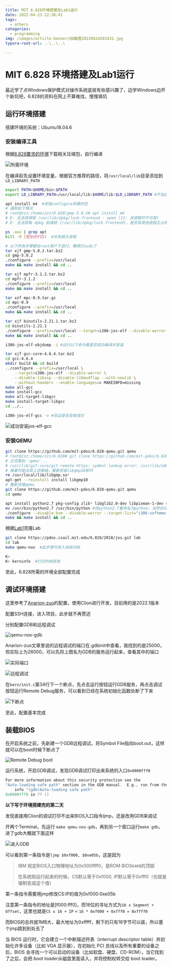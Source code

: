 ```yaml
---
title: MIT 6.828环境搭建及Lab1运行
date: 2022-04-23 22:38:41
tags:
  - others
categories:
  - programming
img: /images/article-banner/QQ截图20220424203432.jpg
typora-root-url: ..\..\..\

---
```


# MIT 6.828 环境搭建及Lab1运行

最近学了点Windows保护模式对操作系统底层有些感兴趣了，边学Windows边开个新坑吧，6.828的资料在网上不算难找，慢慢填坑

## 运行环境搭建

搭建环境的系统：Ubuntu18.04.6

### 安装编译工具

根据[6.828要求的环境](https://pdos.csail.mit.edu/6.828/2018/tools.html)下载相关压缩包，自行编译

![所需环境](/images/image-20220423224242019.png)

在编译前先设置环境变量，根据官方推荐的路径，将`/usr/local/lib`目录添加到`LD_LIBRARY_PATH`

```bash
export PATH=$HOME/bin:$PATH
export LD_LIBRARY_PATH=/usr/local/lib:$HOME/lib:$LD_LIBRARY_PATH #不加这步编译不下去
```

```bash
apt install m4  #安装configure所需的包
# 遇到如下情况
# root@zzz:/home/zzz/6.828/gmp-5.0.2# apt install m4
# E: 无法获得锁 /var/lib/dpkg/lock-frontend - open (11: 资源暂时不可用)
# E: 无法获取 dpkg 前端锁 (/var/lib/dpkg/lock-frontend)，是否有其他进程正占用它？

ps -aux | grep apt
kill -9 [查到的PID]  #杀死相关进程
```

```bash
# 以下所有步骤都在root用户下进行，懒得打sudo了
tar xjf gmp-5.0.2.tar.bz2
cd gmp-5.0.2
./configure --prefix=/usr/local
make && make install && cd ..

tar xjf mpfr-3.1.2.tar.bz2
cd mpfr-3.1.2
./configure --prefix=/usr/local
make && make install && cd ..

tar xzf mpc-0.9.tar.gz
cd mpc-0.9
./configure --prefix=/usr/local
make && make install && cd ..

tar xjf binutils-2.21.1.tar.bz2
cd binutils-2.21.1
./configure --prefix=/usr/local --target=i386-jos-elf --disable-werror
make && make install && cd ..

i386-jos-elf-objdump -i #运行以下命令看是否成功编译并安装

tar xjf gcc-core-4.6.4.tar.bz2
cd gcc-4.6.4
mkdir build && cd build
../configure --prefix=/usr/local \
    --target=i386-jos-elf --disable-werror \
    --disable-libssp --disable-libmudflap --with-newlib \
    --without-headers --enable-languages=c MAKEINFO=missing
make all-gcc
make install-gcc
make all-target-libgcc
make install-target-libgcc
cd ../..

i386-jos-elf-gcc -v #验证是否安装成功
```

![成功安装jos-elf-gcc](/images/image-20220423231137539.png)

### 安装QEMU

```bash
git clone https://github.com/mit-pdos/6.828-qemu.git qemu
# root@zzz:/home/zzz/6.828# git clone https://github.com/mit-pdos/6.828-qemu.git qemu
# 正克隆到 'qemu'...
# /usr/lib/git-core/git-remote-https: symbol lookup error: /usr/lib/x86_64-linux-gnu/libhogweed.so.4: undefined symbol: __gmpz_limbs_read
# 接着可能出现上述报错，重新安装libgmp10即可
rm /usr/local/lib/libgmp.so*
apt-get --reinstall install libgmp10
# 重新克隆qemu
git clone https://github.com/mit-pdos/6.828-qemu.git qemu
cd qemu

apt install python2.7 pkg-config zlib* libglib2.0-dev libpixman-1-dev #安装configure所需的环境
mv /usr/bin/python2.7 /usr/bin/python #将python2.7重命名为python，当然也可以用ln
./configure --disable-kvm --disable-werror --target-list="i386-softmmu x86_64-softmmu" #不加prefix默认路径也在/usr/local下
make && make install && cd ..
```

根据[Lab1](https://pdos.csail.mit.edu/6.828/2018/labs/lab1/)克隆Lab

```bash
git clone https://pdos.csail.mit.edu/6.828/2018/jos.git lab
cd lab
make qemu-nox  #此步便可进入系统内核

K>
K> kerninfo  #打印内核信息
```

至此，6.828所需的环境全部配置完成

## 调试环境搭建

这里参考了[Anarion-zuo](https://github.com/Anarion-zuo/AnBlogs/blob/master/6.828/lab1.md)的配置，使用Clion进行开发，目前用的是2022.1版本

配置SSH连接，进入项目，此步就不再赘述

分别配置GDB和远程调试

![qemu-nox-gdb](/images/image-20220423234919909.png)

Anarion-zuo文章里说的远程调试的端口在.gdbinit中查看，我找到的是25000，但实际上为26000，可以先将上图名为GDB的服务运行起来，查看其中的端口

![实际端口](/images/image-20220423235139632.png)

![远程调试](/images/image-20220423234939716.png)

在`kern/init.c`第34行下一个断点，先点击运行按钮运行GDB服务，再点击调试按钮运行Remote Debug服务，可以看到已经在系统初始化函数处断了下来

![下断点](/images/image-20220423235531881.png)

至此，配置基本完成

## 装载BIOS

在开启系统之前，先新建一个GDB远程调试，将Symbol File指向boot.out，这样就可以在boot时候下断点了

![Remote Debug boot](/images/image-20220424125603887.png)

运行系统，开启GDB调试，发现GDB调试打印出来系统的入口`0x0000fff0`

```c
For more information about this security protection see the
"Auto-loading safe path" section in the GDB manual.  E.g., run from the shell:
	info "(gdb)Auto-loading safe path"
0x0000fff0 in ?? ()
```

**以下写于环境搭建完的第二天**

发现直接用Clion的调试打印不出来BIOS入口指令ljmp，还是改用GDB来调试

开两个Terminal，先运行 `make qemu-nox-gdb`，再到另一个窗口运行`make gdb`，进了gdb大概就下面这样

![进入GDB](/images/image-20220424195126011.png)

可以看到第一条指令是`ljmp $0xf000, $0xe05b`，这是因为

> IBM 规定BIOS入口物理地址为0x000ffff0，是ROM BIOS`64KB`的顶部
>
> 在系统刚运行起来的时候，CS默认等于0xf000, IP默认等于0xfff0（也就是强制变成这个值）

第一条指令需要用jmp修改CS:IP的值为0xf000:0xe05b

注意第一条指令的地址是[f000:fff0]，而16位的寻址方式为`16 x Segment + Offset`，这里也就是`CS x 16 + IP` = `16 * 0xf000 + 0xfff0 = 0xffff0`

而BIOS的总共就1MB大，最大地址为0xfffff，剩下的只有16字节可以装，所以塞个jmp跳到别处去了

当 BIOS 运行时，它会建立一个中断描述符表（interrupt descriptor table）并初始化许多设备（比如 VGA 显示器），在初始化 PCI 总线以及所有重要的设备之后，BIOS 会寻找一个可以启动的设备（比如软盘、硬盘、CD-ROM），当它找到了之后，会把 *boot loader*从磁盘里面读入，并将控制权转交给 boot loader。



